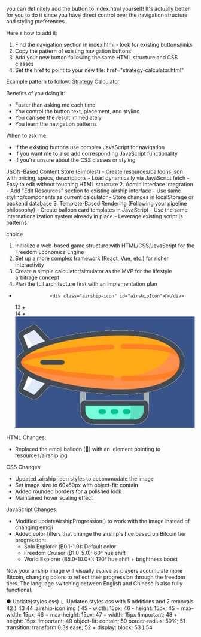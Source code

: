 you can definitely add the button to index.html yourself! It's actually better for you to do it since you
  have direct control over the navigation structure and styling preferences.

  Here's how to add it:

  1. Find the navigation section in index.html - look for existing buttons/links
  2. Copy the pattern of existing navigation buttons
  3. Add your new button following the same HTML structure and CSS classes
  4. Set the href to point to your new file: href="strategy-calculator.html"

  Example pattern to follow:
  <a href="strategy-calculator.html" class="existing-button-class">Strategy Calculator</a>

  Benefits of you doing it:
  - Faster than asking me each time
  - You control the button text, placement, and styling
  - You can see the result immediately
  - You learn the navigation patterns

  When to ask me:
  - If the existing buttons use complex JavaScript for navigation
  - If you want me to also add corresponding JavaScript functionality
  - If you're unsure about the CSS classes or styling
  
JSON-Based Content Store (Simplest)
    - Create resources/balloons.json with pricing, specs, descriptions
    - Load dynamically via JavaScript fetch
    - Easy to edit without touching HTML structure
  2. Admin Interface Integration
    - Add "Edit Resources" section to existing airship interface
    - Use same styling/components as current calculator
    - Store changes in localStorage or backend database
  3. Template-Based Rendering (Following your pipeline philosophy)
    - Create balloon card templates in JavaScript
    - Use the same internationalization system already in place
    - Leverage existing script.js patterns
    
  choice

  1. Initialize a web-based game structure with HTML/CSS/JavaScript for the Freedom Economics Engine
  2. Set up a more complex framework (React, Vue, etc.) for richer interactivity
  3. Create a simple calculator/simulator as the MVP for the lifestyle arbitrage concept
  4. Plan the full architecture first with an implementation plan
  
  
  -                  <div class="airship-icon" id="airshipIcon">🎈</div>
       13 +                  <div class="airship-icon" id="airshipIcon">
       14 +                      <img src="resources/airship.jpg" alt="Airship" />


HTML Changes:
  - Replaced the emoji balloon (🎈) with an <img> element pointing to resources/airship.jpg

  CSS Changes:
  - Updated .airship-icon styles to accommodate the image
  - Set image size to 60x60px with object-fit: contain
  - Added rounded borders for a polished look
  - Maintained hover scaling effect

  JavaScript Changes:
  - Modified updateAirshipProgression() to work with the image instead of changing emoji
  - Added color filters that change the airship's hue based on Bitcoin tier progression:
    - Solo Explorer (₿0.1-1.0): Default color
    - Freedom Cruiser (₿1.0-5.0): 60° hue shift
    - World Explorer (₿5.0-10.0+): 120° hue shift + brightness boost

  Now your airship image will visually evolve as players accumulate more Bitcoin, changing colors to reflect
  their progression through the freedom tiers. The language switching between English and Chinese is also fully
   functional.

   ● Update(styles.css)
  ⎿  Updated styles.css with 5 additions and 2 removals
       42    }
       43
       44    .airship-icon img {
       45 -      width: 15px;
       46 -      height: 15px;
       45 +      max-width: 15px;
       46 +      max-height: 15px;
       47 +      width: 15px !important;
       48 +      height: 15px !important;
       49        object-fit: contain;
       50        border-radius: 50%;
       51        transition: transform 0.3s ease;
       52 +      display: block;
       53    }
       54
